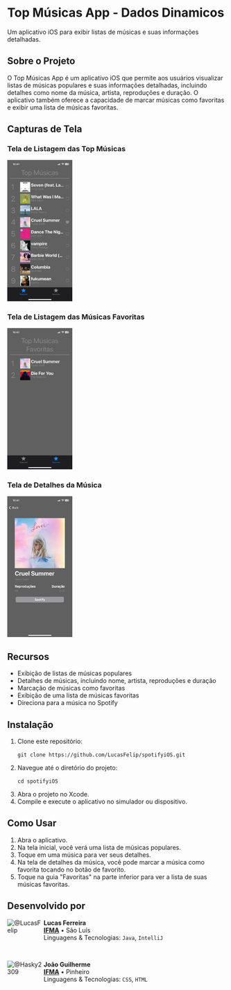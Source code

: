 # Top Músicas App - Dados Dinamicos 

Um aplicativo iOS para exibir listas de músicas e suas informações detalhadas.

## Sobre o Projeto

O Top Músicas App é um aplicativo iOS que permite aos usuários visualizar listas de músicas populares e suas informações detalhadas, incluindo detalhes como nome da música, artista, reproduções e duração. O aplicativo também oferece a capacidade de marcar músicas como favoritas e exibir uma lista de músicas favoritas.

## Capturas de Tela
### Tela de Listagem das Top Músicas
<img width="150px" src="img.png">

### Tela de Listagem das Músicas Favoritas
<img width="150px" src="img_1.png">

### Tela de Detalhes da Música
<img width="150px" src="img_2.png">

## Recursos

- Exibição de listas de músicas populares
- Detalhes de músicas, incluindo nome, artista, reproduções e duração
- Marcação de músicas como favoritas
- Exibição de uma lista de músicas favoritas
- Direciona para a música no Spotify

## Instalação

1. Clone este repositório:
    ```
    git clone https://github.com/LucasFelip/spotifyiOS.git
    ```
2. Navegue até o diretório do projeto:
     ```
    cd spotifyiOS
    ```
3. Abra o projeto no Xcode.
4. Compile e execute o aplicativo no simulador ou dispositivo.

## Como Usar

1. Abra o aplicativo.
2. Na tela inicial, você verá uma lista de músicas populares.
3. Toque em uma música para ver seus detalhes.
4. Na tela de detalhes da música, você pode marcar a música como favorita tocando no botão de favorito.
5. Toque na guia "Favoritas" na parte inferior para ver a lista de suas músicas favoritas.

## Desenvolvido por
[<img align="left" height="84px" width="84px" alt="@LucasFelip" src="https://avatars.githubusercontent.com/LucasFelip?size=64">](https://github.com/LucasFelip)
**Lucas Ferreira** \
[**IFMA**](https://portal.ifma.edu.br/inicio/) • São Luís \
Linguagens & Tecnologias: `Java`, `IntelliJ`

<br>

[<img align="left" height="84px" width="84px" alt="@Hasky2309" src="https://avatars.githubusercontent.com/Hasky2309?size=64">](https://github.com/Hasky2309)
**João Guilherme** \
[**IFMA**](https://portal.ifma.edu.br/inicio/) • Pinheiro \
Linguagens & Tecnologias: `CSS`, `HTML`

<br><br>
